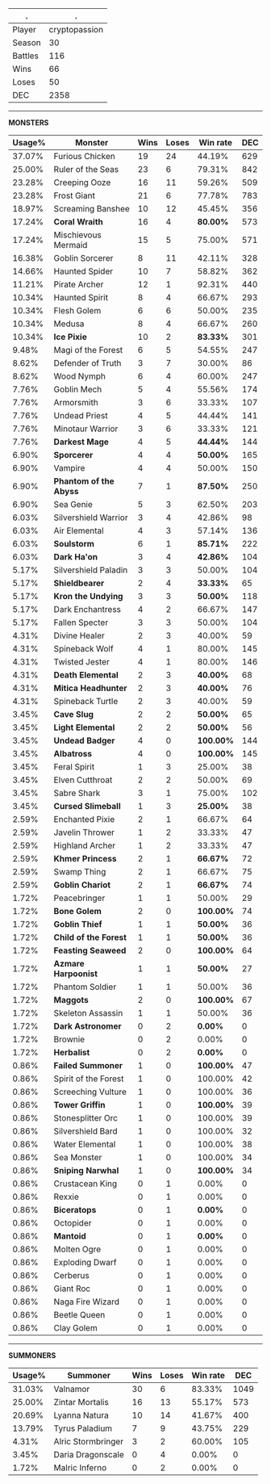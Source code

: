 .|.
|-|-
Player|cryptopassion
Season|30
Battles|116
Wins|66
Loses|50
DEC|2358

---
**MONSTERS**

Usage%|Monster|Wins|Loses|Win rate|DEC|
-|-|-|-|-|-|
37.07%|Furious Chicken|19|24|44.19%|629|
25.00%|Ruler of the Seas|23|6|79.31%|842|
23.28%|Creeping Ooze|16|11|59.26%|509|
23.28%|Frost Giant|21|6|77.78%|783|
18.97%|Screaming Banshee|10|12|45.45%|356|
17.24%|**Coral Wraith**|16|4|**80.00%**|573|
17.24%|Mischievous Mermaid|15|5|75.00%|571|
16.38%|Goblin Sorcerer|8|11|42.11%|328|
14.66%|Haunted Spider|10|7|58.82%|362|
11.21%|Pirate Archer|12|1|92.31%|440|
10.34%|Haunted Spirit|8|4|66.67%|293|
10.34%|Flesh Golem|6|6|50.00%|235|
10.34%|Medusa|8|4|66.67%|260|
10.34%|**Ice Pixie**|10|2|**83.33%**|301|
9.48%|Magi of the Forest|6|5|54.55%|247|
8.62%|Defender of Truth|3|7|30.00%|86|
8.62%|Wood Nymph|6|4|60.00%|247|
7.76%|Goblin Mech|5|4|55.56%|174|
7.76%|Armorsmith|3|6|33.33%|107|
7.76%|Undead Priest|4|5|44.44%|141|
7.76%|Minotaur Warrior|3|6|33.33%|121|
7.76%|**Darkest Mage**|4|5|**44.44%**|144|
6.90%|**Sporcerer**|4|4|**50.00%**|165|
6.90%|Vampire|4|4|50.00%|150|
6.90%|**Phantom of the Abyss**|7|1|**87.50%**|250|
6.90%|Sea Genie|5|3|62.50%|203|
6.03%|Silvershield Warrior|3|4|42.86%|98|
6.03%|Air Elemental|4|3|57.14%|136|
6.03%|**Soulstorm**|6|1|**85.71%**|222|
6.03%|**Dark Ha'on**|3|4|**42.86%**|104|
5.17%|Silvershield Paladin|3|3|50.00%|104|
5.17%|**Shieldbearer**|2|4|**33.33%**|65|
5.17%|**Kron the Undying**|3|3|**50.00%**|118|
5.17%|Dark Enchantress|4|2|66.67%|147|
5.17%|Fallen Specter|3|3|50.00%|104|
4.31%|Divine Healer|2|3|40.00%|59|
4.31%|Spineback Wolf|4|1|80.00%|145|
4.31%|Twisted Jester|4|1|80.00%|146|
4.31%|**Death Elemental**|2|3|**40.00%**|68|
4.31%|**Mitica Headhunter**|2|3|**40.00%**|76|
4.31%|Spineback Turtle|2|3|40.00%|59|
3.45%|**Cave Slug**|2|2|**50.00%**|65|
3.45%|**Light Elemental**|2|2|**50.00%**|56|
3.45%|**Undead Badger**|4|0|**100.00%**|144|
3.45%|**Albatross**|4|0|**100.00%**|145|
3.45%|Feral Spirit|1|3|25.00%|38|
3.45%|Elven Cutthroat|2|2|50.00%|69|
3.45%|Sabre Shark|3|1|75.00%|102|
3.45%|**Cursed Slimeball**|1|3|**25.00%**|38|
2.59%|Enchanted Pixie|2|1|66.67%|64|
2.59%|Javelin Thrower|1|2|33.33%|47|
2.59%|Highland Archer|1|2|33.33%|47|
2.59%|**Khmer Princess**|2|1|**66.67%**|72|
2.59%|Swamp Thing|2|1|66.67%|75|
2.59%|**Goblin Chariot**|2|1|**66.67%**|74|
1.72%|Peacebringer|1|1|50.00%|29|
1.72%|**Bone Golem**|2|0|**100.00%**|74|
1.72%|**Goblin Thief**|1|1|**50.00%**|36|
1.72%|**Child of the Forest**|1|1|**50.00%**|36|
1.72%|**Feasting Seaweed**|2|0|**100.00%**|64|
1.72%|**Azmare Harpoonist**|1|1|**50.00%**|27|
1.72%|Phantom Soldier|1|1|50.00%|36|
1.72%|**Maggots**|2|0|**100.00%**|67|
1.72%|Skeleton Assassin|1|1|50.00%|36|
1.72%|**Dark Astronomer**|0|2|**0.00%**|0|
1.72%|Brownie|0|2|0.00%|0|
1.72%|**Herbalist**|0|2|**0.00%**|0|
0.86%|**Failed Summoner**|1|0|**100.00%**|47|
0.86%|Spirit of the Forest|1|0|100.00%|42|
0.86%|Screeching Vulture|1|0|100.00%|36|
0.86%|**Tower Griffin**|1|0|**100.00%**|39|
0.86%|Stonesplitter Orc|1|0|100.00%|39|
0.86%|Silvershield Bard|1|0|100.00%|32|
0.86%|Water Elemental|1|0|100.00%|38|
0.86%|Sea Monster|1|0|100.00%|34|
0.86%|**Sniping Narwhal**|1|0|**100.00%**|34|
0.86%|Crustacean King|0|1|0.00%|0|
0.86%|Rexxie|0|1|0.00%|0|
0.86%|**Biceratops**|0|1|**0.00%**|0|
0.86%|Octopider|0|1|0.00%|0|
0.86%|**Mantoid**|0|1|**0.00%**|0|
0.86%|Molten Ogre|0|1|0.00%|0|
0.86%|Exploding Dwarf|0|1|0.00%|0|
0.86%|Cerberus|0|1|0.00%|0|
0.86%|Giant Roc|0|1|0.00%|0|
0.86%|Naga Fire Wizard|0|1|0.00%|0|
0.86%|Beetle Queen|0|1|0.00%|0|
0.86%|Clay Golem|0|1|0.00%|0|

---
**SUMMONERS**

Usage%|Summoner|Wins|Loses|Win rate|DEC|
-|-|-|-|-|-|
31.03%|Valnamor|30|6|83.33%|1049|
25.00%|Zintar Mortalis|16|13|55.17%|573|
20.69%|Lyanna Natura|10|14|41.67%|400|
13.79%|Tyrus Paladium|7|9|43.75%|229|
4.31%|Alric Stormbringer|3|2|60.00%|105|
3.45%|Daria Dragonscale|0|4|0.00%|0|
1.72%|Malric Inferno|0|2|0.00%|0|
